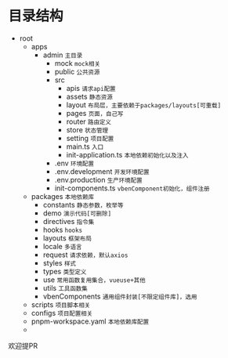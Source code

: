 # 目录结构
+ root
    + apps 
        + admin `主目录`
           + mock `mock相关`
           + public `公共资源`
           + src 
                + apis `请求api配置`
                + assets `静态资源`
                + layout `布局层，主要依赖于packages/layouts[可重载]`
                + pages `页面，自己写`
                + router `路由定义`
                + store `状态管理`
                + setting `项目配置`
                + main.ts `入口`
                + init-application.ts `本地依赖初始化以及注入`
           + .env `环境配置` 
           + .env.development `开发环境配置` 
           + .env.production `生产环境配置`
           + init-components.ts `vbenComponent初始化，组件注册`
    + packages `本地依赖库`
        + constants `静态参数，枚举等`
        + demo `演示代码[可删除]`
        + directives `指令集`
        + hooks `hooks`
        + layouts `框架布局`
        + locale `多语言`
        + request `请求依赖，默认axios`
        + styles `样式`
        + types `类型定义`
        + use `常用函数复用集合，vueuse+其他`
        + utils `工具函数集`
        + vbenComponents `通用组件封装[不限定组件库]，选用`
    + scripts `项目脚本相关`
    + configs `项目配置相关`
    + pnpm-workspace.yaml `本地依赖库配置`
    + 

欢迎提PR
